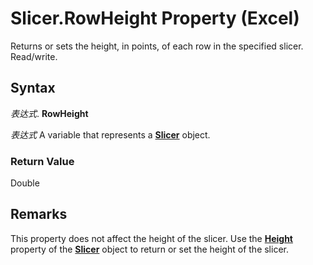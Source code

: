 
# Slicer.RowHeight Property (Excel)

Returns or sets the height, in points, of each row in the specified slicer. Read/write.


## Syntax

 _表达式_. **RowHeight**

 _表达式_ A variable that represents a **[Slicer](577be0f6-4eda-0093-8899-097f3c900383.md)** object.


### Return Value

Double


## Remarks

This property does not affect the height of the slicer. Use the  **[Height](00eb1b27-7a0c-4edb-dc66-dc80d62ea60c.md)** property of the **[Slicer](577be0f6-4eda-0093-8899-097f3c900383.md)** object to return or set the height of the slicer.

